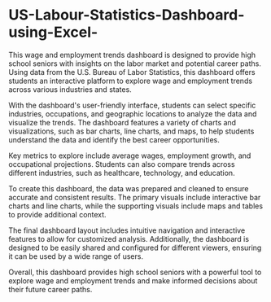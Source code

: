 # US-Labour-Statistics-Dashboard-using-Excel-
This wage and employment trends dashboard is designed to provide high school seniors with insights on the labor market and potential career paths. Using data from the U.S. Bureau of Labor Statistics, this dashboard offers students an interactive platform to explore wage and employment trends across various industries and states.

With the dashboard's user-friendly interface, students can select specific industries, occupations, and geographic locations to analyze the data and visualize the trends. The dashboard features a variety of charts and visualizations, such as bar charts, line charts, and maps, to help students understand the data and identify the best career opportunities.

Key metrics to explore include average wages, employment growth, and occupational projections. Students can also compare trends across different industries, such as healthcare, technology, and education.

To create this dashboard, the data was prepared and cleaned to ensure accurate and consistent results. The primary visuals include interactive bar charts and line charts, while the supporting visuals include maps and tables to provide additional context.

The final dashboard layout includes intuitive navigation and interactive features to allow for customized analysis. Additionally, the dashboard is designed to be easily shared and configured for different viewers, ensuring it can be used by a wide range of users.

Overall, this dashboard provides high school seniors with a powerful tool to explore wage and employment trends and make informed decisions about their future career paths.

